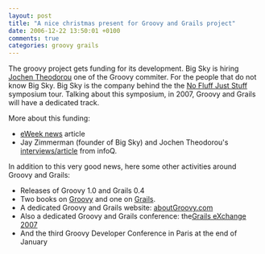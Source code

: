 ```yaml
---
layout: post
title: "A nice christmas present for Groovy and Grails project"
date: 2006-12-22 13:50:01 +0100
comments: true
categories: groovy grails
---
```

The groovy project gets funding for its development. Big Sky is hiring [Jochen
Theodorou](http://blackdragsview.blogspot.com/) one of the Groovy commiter. For the people that do
not know Big Sky. Big Sky is the company behind the the [No Fluff Just Stuff](http://www.nofluffjuststuff.com/index.jsp) symposium tour. Talking about this
symposium, in 2007, Groovy and Grails will have a dedicated track.

More about this funding:

* [eWeek news](http://www.eweek.com/article2/0,1895,2074908,00.asp) article
* Jay Zimmerman (founder of Big Sky) and Jochen Theodorou's [interviews/article](http://www.infoq.com/news/2006/12/groovy-sponsorship) from infoQ.

In addition to this very good news, here some other activities around
Groovy and Grails:

* Releases of Groovy 1.0 and Grails 0.4
* Two books on [Groovy](http://groovy.canoo.com/gina) and one on [Grails](http://www.amazon.com/Definitive-Guide-Grails/dp/1590597583/sr=8-2/qid=1165386946?ie=UTF8&amp;s=books&amp;tag2=abougroo-20).
* A dedicated Groovy and Grails website: [aboutGroovy.com](http://www.aboutgroovy.com/)
* Also a dedicated Groovy and Grails conference: the[Grails eXchange 2007](http:/http://skillsmatter.com/grailsexchange)
* And the third Groovy Developer Conference in Paris at the end of January

